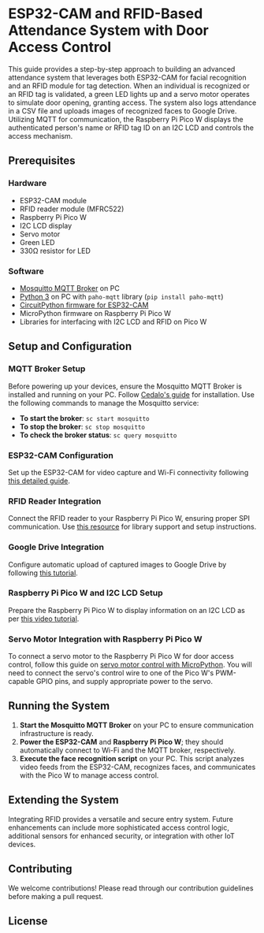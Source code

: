 # ESP32-CAM and RFID-Based Attendance System with Door Access Control

This guide provides a step-by-step approach to building an advanced attendance system that leverages both ESP32-CAM for facial recognition and an RFID module for tag detection. When an individual is recognized or an RFID tag is validated, a green LED lights up and a servo motor operates to simulate door opening, granting access. The system also logs attendance in a CSV file and uploads images of recognized faces to Google Drive. Utilizing MQTT for communication, the Raspberry Pi Pico W displays the authenticated person's name or RFID tag ID on an I2C LCD and controls the access mechanism.

## Prerequisites

### Hardware
- ESP32-CAM module
- RFID reader module (MFRC522)
- Raspberry Pi Pico W
- I2C LCD display
- Servo motor
- Green LED
- 330Ω resistor for LED

### Software
- [Mosquitto MQTT Broker](https://mosquitto.org/download/) on PC
- [Python 3](https://www.python.org/downloads/) on PC with `paho-mqtt` library (`pip install paho-mqtt`)
- [CircuitPython firmware for ESP32-CAM](https://circuitpython.org/board/esp32cam/)
- MicroPython firmware on Raspberry Pi Pico W
- Libraries for interfacing with I2C LCD and RFID on Pico W

## Setup and Configuration

### MQTT Broker Setup
Before powering up your devices, ensure the Mosquitto MQTT Broker is installed and running on your PC. Follow [Cedalo's guide](https://cedalo.com/blog/how-to-install-mosquitto-mqtt-broker-on-windows/) for installation. Use the following commands to manage the Mosquitto service:
- **To start the broker**: `sc start mosquitto`
- **To stop the broker**: `sc stop mosquitto`
- **To check the broker status**: `sc query mosquitto`

### ESP32-CAM Configuration
Set up the ESP32-CAM for video capture and Wi-Fi connectivity following [this detailed guide](https://how2electronics.com/face-recognition-based-attendance-system-using-esp32-cam/).

### RFID Reader Integration
Connect the RFID reader to your Raspberry Pi Pico W, ensuring proper SPI communication. Use [this resource](https://github.com/wendlers/micropython-mfrc522) for library support and setup instructions.

### Google Drive Integration
Configure automatic upload of captured images to Google Drive by following [this tutorial](https://how2electronics.com/how-to-send-esp32-cam-captured-image-to-google-drive/).

### Raspberry Pi Pico W and I2C LCD Setup
Prepare the Raspberry Pi Pico W to display information on an I2C LCD as per [this video tutorial](https://youtu.be/bXLgxEcT1QU?si=CtYzVgTlwoT3zRW1).

### Servo Motor Integration with Raspberry Pi Pico W
To connect a servo motor to the Raspberry Pi Pico W for door access control, follow this guide on [servo motor control with MicroPython](https://www.hackster.io/raspberry-pi/projects). You will need to connect the servo's control wire to one of the Pico W's PWM-capable GPIO pins, and supply appropriate power to the servo.

## Running the System

1. **Start the Mosquitto MQTT Broker** on your PC to ensure communication infrastructure is ready.
2. **Power the ESP32-CAM** and **Raspberry Pi Pico W**; they should automatically connect to Wi-Fi and the MQTT broker, respectively.
3. **Execute the face recognition script** on your PC. This script analyzes video feeds from the ESP32-CAM, recognizes faces, and communicates with the Pico W to manage access control.

## Extending the System

Integrating RFID provides a versatile and secure entry system. Future enhancements can include more sophisticated access control logic, additional sensors for enhanced security, or integration with other IoT devices.

## Contributing

We welcome contributions! Please read through our contribution guidelines before making a pull request.

## License

